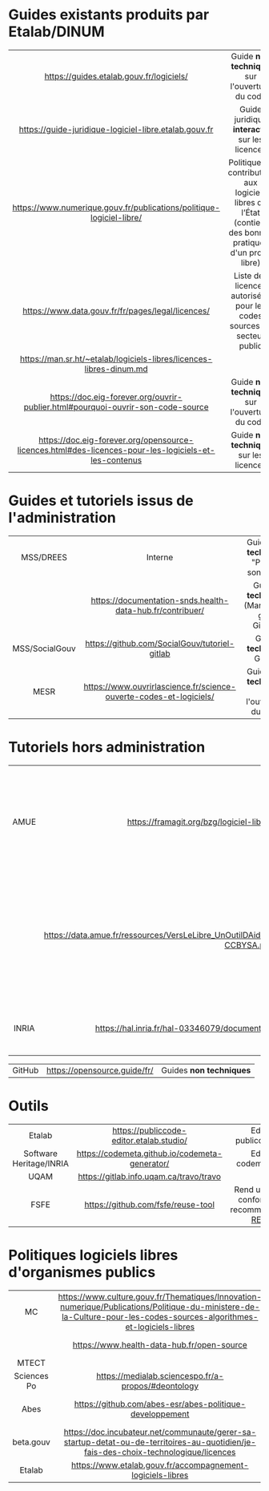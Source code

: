 # Guides existants produits par Etalab/DINUM

|||
|:-:|:-:|
| https://guides.etalab.gouv.fr/logiciels/ | Guide **non technique** sur l'ouverture du code |
| https://guide-juridique-logiciel-libre.etalab.gouv.fr | Guide juridique **interactif** sur les licences |
| https://www.numerique.gouv.fr/publications/politique-logiciel-libre/ | Politique de contribution aux logiciels libres de l’État (contient des bonnes pratiques d'un projet libre) |
| https://www.data.gouv.fr/fr/pages/legal/licences/ | Liste des licences autorisées pour les codes sources du secteur public |
| https://man.sr.ht/~etalab/logiciels-libres/licences-libres-dinum.md |
| https://doc.eig-forever.org/ouvrir-publier.html#pourquoi-ouvrir-son-code-source | Guide **non technique** sur l'ouverture du code | 
| https://doc.eig-forever.org/opensource-licences.html#des-licences-pour-les-logiciels-et-les-contenus | Guide **non technique** sur les licences |

# Guides et tutoriels issus de l'administration

||||
|:-:|:-:|:-:|
| MSS/DREES | Interne | Guide **non technique** "Publier son code" |
| | https://documentation-snds.health-data-hub.fr/contribuer/ | Guides **technique** (Markdown, git & GitLab) |
| MSS/SocialGouv | https://github.com/SocialGouv/tutoriel-gitlab | Guide **technique** GitLab |
| MESR | https://www.ouvrirlascience.fr/science-ouverte-codes-et-logiciels/ | Guide **non technique** sur l'ouverture du code |

# Tutoriels hors administration

||||
|:-:|:-:|:-:|
| AMUE | https://framagit.org/bzg/logiciel-libre-ressources-introductives | Guide **non technique** sur le logiciel libre (dépôt réalisé dans le cadre des échanges avec l'AMUE) |
| | https://data.amue.fr/ressources/VersLeLibre_UnOutilDAideALaDecisionAAllerVersLeLibre_VersionFinale_V2-CCBYSA.pdf | Outil VersLeLibre d'aide à la décision pour transformer les solutions de l'AMUE vers un modèle Libre |
| INRIA | https://hal.inria.fr/hal-03346079/document > 4.3 Comprendre les logiciels libres | Guide **non technique** sur le logiciel libre |

||||
|:-:|:-:|:-:|
| GitHub | https://opensource.guide/fr/ | Guides **non techniques** |

# Outils

||||
|:-:|:-:|:-:|
| Etalab | https://publiccode-editor.etalab.studio/ | Editeur publiccode.yml |
| Software Heritage/INRIA | https://codemeta.github.io/codemeta-generator/ | Editeur codemeta.json |
| UQAM | https://gitlab.info.uqam.ca/travo/travo |
| FSFE | https://github.com/fsfe/reuse-tool | Rend un logiciel conforme aux recommandations [REUSE](https://reuse.software/) |

# Politiques logiciels libres d'organismes publics

||||
|:-:|:-:|:-:|
| MC | https://www.culture.gouv.fr/Thematiques/Innovation-numerique/Publications/Politique-du-ministere-de-la-Culture-pour-les-codes-sources-algorithmes-et-logiciels-libres | Plan CALL |
| | https://www.health-data-hub.fr/open-source | Démarche open source |
| MTECT | | en cours |
| Sciences Po | https://medialab.sciencespo.fr/a-propos/#deontology | Déontologie |
| Abes | https://github.com/abes-esr/abes-politique-developpement | Politique de développement informatique |
| beta.gouv | https://doc.incubateur.net/communaute/gerer-sa-startup-detat-ou-de-territoires-au-quotidien/je-fais-des-choix-technologique/licences |
| Etalab | https://www.etalab.gouv.fr/accompagnement-logiciels-libres |
